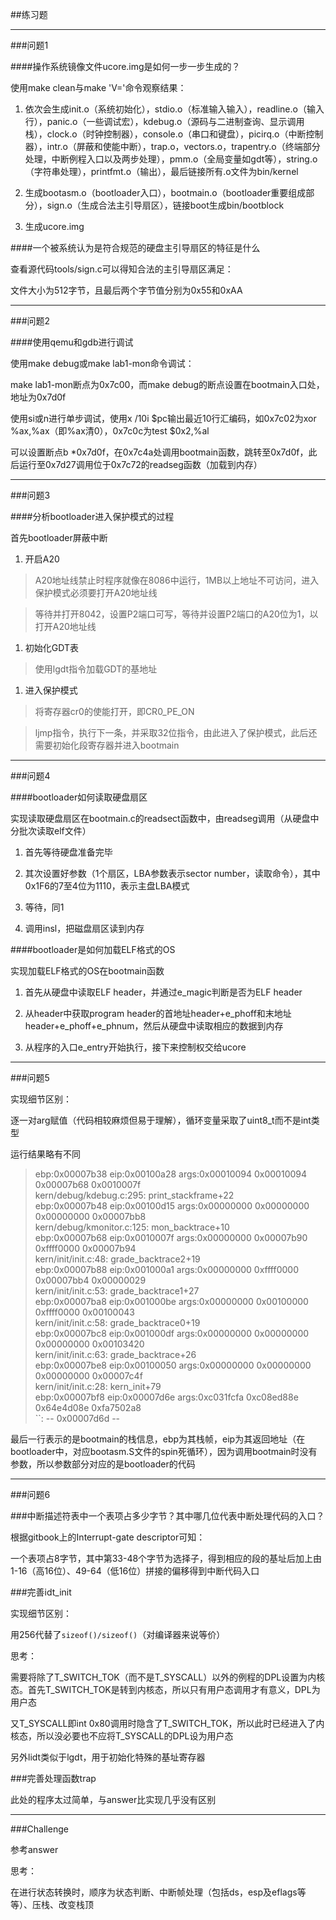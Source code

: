 ##练习题

---
###问题1

####操作系统镜像文件ucore.img是如何一步一步生成的？

使用make clean与make 'V='命令观察结果：

1. 依次会生成init.o（系统初始化），stdio.o（标准输入输入），readline.o（输入行），panic.o（一些调试宏），kdebug.o（源码与二进制查询、显示调用栈），clock.o（时钟控制器），console.o（串口和键盘），picirq.o（中断控制器），intr.o（屏蔽和使能中断），trap.o，vectors.o，trapentry.o（终端部分处理，中断例程入口以及两步处理），pmm.o（全局变量如gdt等），string.o（字符串处理），printfmt.o（输出），最后链接所有.o文件为bin/kernel

1. 生成bootasm.o（bootloader入口），bootmain.o（bootloader重要组成部分），sign.o（生成合法主引导扇区），链接boot生成bin/bootblock

1. 生成ucore.img

####一个被系统认为是符合规范的硬盘主引导扇区的特征是什么

查看源代码tools/sign.c可以得知合法的主引导扇区满足：

文件大小为512字节，且最后两个字节值分别为0x55和0xAA

---
###问题2

####使用qemu和gdb进行调试

使用make debug或make lab1-mon命令调试：

make lab1-mon断点为0x7c00，而make debug的断点设置在bootmain入口处，地址为0x7d0f

使用si或n进行单步调试，使用x /10i $pc输出最近10行汇编码，如0x7c02为xor %ax,%ax（即%ax清0），0x7c0c为test $0x2,%al

可以设置断点b *0x7d0f，在0x7c4a处调用bootmain函数，跳转至0x7d0f，此后运行至0x7d27调用位于0x7c72的readseg函数（加载到内存）

---
###问题3

####分析bootloader进入保护模式的过程

首先bootloader屏蔽中断

1. 开启A20

>A20地址线禁止时程序就像在8086中运行，1MB以上地址不可访问，进入保护模式必须要打开A20地址线

>等待并打开8042，设置P2端口可写，等待并设置P2端口的A20位为1，以打开A20地址线

1. 初始化GDT表

>使用lgdt指令加载GDT的基地址

1. 进入保护模式

>将寄存器cr0的使能打开，即CR0_PE_ON

>ljmp指令，执行下一条，并采取32位指令，由此进入了保护模式，此后还需要初始化段寄存器并进入bootmain

---
###问题4

####bootloader如何读取硬盘扇区

实现读取硬盘扇区在bootmain.c的readsect函数中，由readseg调用（从硬盘中分批次读取elf文件）

1. 首先等待硬盘准备完毕

1. 其次设置好参数（1个扇区，LBA参数表示sector number，读取命令），其中0x1F6的7至4位为1110，表示主盘LBA模式

1. 等待，同1

1. 调用insl，把磁盘扇区读到内存

####bootloader是如何加载ELF格式的OS

实现加载ELF格式的OS在bootmain函数

1. 首先从硬盘中读取ELF header，并通过e_magic判断是否为ELF header

1. 从header中获取program header的首地址header+e_phoff和末地址header+e_phoff+e_phnum，然后从硬盘中读取相应的数据到内存

1. 从程序的入口e_entry开始执行，接下来控制权交给ucore

---
###问题5

实现细节区别：

逐一对arg赋值（代码相较麻烦但易于理解），循环变量采取了uint8_t而不是int类型
<br>

运行结果略有不同
<blockquote>
<p>
ebp:0x00007b38 eip:0x00100a28 args:0x00010094 0x00010094 0x00007b68 0x0010007f<br>
    kern/debug/kdebug.c:295: print_stackframe+22<br>
ebp:0x00007b48 eip:0x00100d15 args:0x00000000 0x00000000 0x00000000 0x00007bb8<br>
    kern/debug/kmonitor.c:125: mon_backtrace+10<br>
ebp:0x00007b68 eip:0x0010007f args:0x00000000 0x00007b90 0xffff0000 0x00007b94<br>
    kern/init/init.c:48: grade_backtrace2+19<br>
ebp:0x00007b88 eip:0x001000a1 args:0x00000000 0xffff0000 0x00007bb4 0x00000029<br>
    kern/init/init.c:53: grade_backtrace1+27<br>
ebp:0x00007ba8 eip:0x001000be args:0x00000000 0x00100000 0xffff0000 0x00100043<br>
    kern/init/init.c:58: grade_backtrace0+19<br>
ebp:0x00007bc8 eip:0x001000df args:0x00000000 0x00000000 0x00000000 0x00103420<br>
    kern/init/init.c:63: grade_backtrace+26<br>
ebp:0x00007be8 eip:0x00100050 args:0x00000000 0x00000000 0x00000000 0x00007c4f<br>
    kern/init/init.c:28: kern_init+79<br>
ebp:0x00007bf8 eip:0x00007d6e args:0xc031fcfa 0xc08ed88e 0x64e4d08e 0xfa7502a8<br>
    `<unknow>`: -- 0x00007d6d --
</p>
</blockquote>

最后一行表示的是bootmain的栈信息，ebp为其栈帧，eip为其返回地址（在bootloader中，对应bootasm.S文件的spin死循环），因为调用bootmain时没有参数，所以参数部分对应的是bootloader的代码

---
###问题6

###中断描述符表中一个表项占多少字节？其中哪几位代表中断处理代码的入口？

根据gitbook上的Interrupt-gate descriptor可知：

一个表项占8字节，其中第33-48个字节为选择子，得到相应的段的基址后加上由1-16（高16位）、49-64（低16位）拼接的偏移得到中断代码入口

###完善idt_init

实现细节区别：

用256代替了`sizeof()/sizeof()`（对编译器来说等价）
<br>

思考：

需要将除了T_SWITCH_TOK（而不是T_SYSCALL）以外的例程的DPL设置为内核态。首先T_SWITCH_TOK是转到内核态，所以只有用户态调用才有意义，DPL为用户态

又T_SYSCALL即int 0x80调用时隐含了T_SWITCH_TOK，所以此时已经进入了内核态，所以没必要也不应将T_SYSCALL的DPL设为用户态
<br>

另外lidt类似于lgdt，用于初始化特殊的基址寄存器

###完善处理函数trap

此处的程序太过简单，与answer比实现几乎没有区别

---
###Challenge

参考answer
<br>

思考：

在进行状态转换时，顺序为状态判断、中断帧处理（包括ds，esp及eflags等等）、压栈、改变栈顶